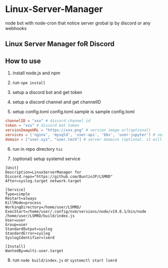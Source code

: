 # Linux-Server-Manager
node bot with node-cron that notice server grobal ip by discord or any webhooks

## Linux Server Manager foR Discord

## How to use

1. install node.js and npm

1. run `npm install`

1. setup a discord bot and get token

1. setup a discord channel and get channelID

1. setup config.toml
config.toml.sample is sample config.toml
```toml
channelID = "xxx" # discord channel id
token = "xxx" # discord bot token
versionImageURL = "https://xxx.png" # version image url(optional)
services = ['nginx', 'mysqld', 'user-api', 'bbs', 'user-jupyter'] # service name what you want to notice
domain = ["user.xyz", "user.tech"] # server domains (optional. it will be used for url generate for cockpit)
```

6. run in repo directory `tsc`

1. (optional) setup systemd service
```sh:lsmrd.service
[Unit]
Description=LinuxServerManager for Discord.repo="https://github.com/BuntinJP/LSMRD"
After=syslog.target network.target

[Service]
Type=simple
Restart=always
KillMode=process
WorkingDirectory=/home/user/LSMRD/
ExecStart=/home/user/.config/nvm/versions/node/v19.8.1/bin/node /home/user/LSMRD/build/index.js
User=user
Group=user
StandardOutput=syslog
StandardError=syslog
SyslogIdentifier=lsmrd

[Install]
WantedBy=multi-user.target
```

8. run `node build/index.js` or `systemctl start lsmrd`